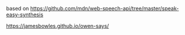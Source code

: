 based on https://github.com/mdn/web-speech-api/tree/master/speak-easy-synthesis

https://jamesbowles.github.io/owen-says/
